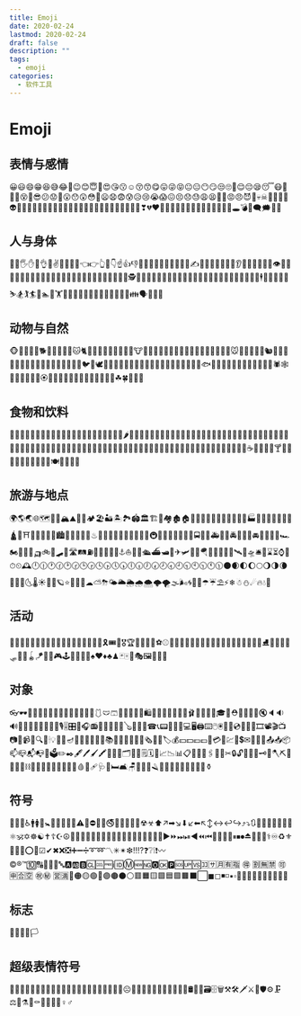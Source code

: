 ```yaml
---
title: Emoji
date: 2020-02-24
lastmod: 2020-02-24
draft: false
description: ""
tags:
  - emoji
categories:
  - 软件工具
---
```


# Emoji

## 表情与感情

😀😃😄😁😆😅😂🙂😉😊😇🥰😍😘😗☺😚😙😋😛😜😝😐😑😶😏😒🙄😬😌😔😪😴😷🥵🥶🥴😵🥳😎😕😟🙁😮😯😲😳🥺😦😧😨😰😥😢😭😱😖😣😞😓😩😫🥱😤😡😠😈👿💀☠💩👹👺👻👽👾🤖😺😸😹😻😼😽🙀😿😾🙈🙉🙊💋💌💘💝💖💗💓💞💕💟❣💔❤🧡💛💚💙💜🤎🖤🤍💯💢💥💫💦💨🕳💣💬🗨🗯💭💤

## 人与身体

👋🤚🖐✋🖖👌🤏✌🤞🤟🤘🤙👈👉👆🖕👇☝👍👎✊👊🤛🤜👏🙌👐🤲🤝🙏✍💅🤳💪🦾🦿🦵🦶👂🦻👃🧠🦷🦴👀👁👅👄👶🧒👦👧🧑👱👨🧔👩🧓👴👵🙍🙎🙅🙆💁🙋🧏🙇🤦🤷👮🕵💂👷🤴👸👳👲🧕🤵👰🤰🤱👼🎅🤶🦸🦹💆💇🚶🧍🧎🏃💃🕺🕴👯🧖🧗🤺🏇⛷🏂🏌🏄🚣🏊⛹🏋🚴🚵🤸🤼🤽🤾🤹🧘👭👫👬💏💑👪🗣👤👥👣

## 动物与自然

🐵🐒🦍🦧🐶🐕🦮🐩🐺🦊🦝🐱🐈🦁🐯🐅🐆🐴🐎🦄🦓🦌🐮🐂🐃🐄🐷🐖🐗🐽🐏🐑🐐🐪🐫🦙🦒🐘🦏🦛🐭🐁🐀🐹🐰🐇🐿🦔🦇🐻🐨🐼🦥🦦🦨🦘🦡🐾🦃🐔🐓🐣🐤🐥🐦🐧🕊🦅🦆🦢🦉🦩🦚🦜🐸🐊🐢🦎🐍🐲🐉🦕🦖🐳🐋🐬🐟🐠🐡🦈🐙🐚🐌🦋🐛🐜🐝🐞🦗🕷🕸🦂🦟🦠💐🌸💮🏵🌹🥀🌺🌻🌼🌷🌱🌲🌳🌴🌵🌾🌿☘🍀🍁🍂🍃

## 食物和饮料

🍇🍈🍉🍊🍋🍌🍍🥭🍎🍏🍐🍑🍒🍓🥝🍅🥥🥑🍆🥔🥕🌽🌶🥒🥬🥦🧄🧅🍄🥜🌰🍞🥐🥖🥨🥯🥞🧇🧀🍖🍗🥩🥓🍔🍟🍕🌭🥪🌮🌯🥙🧆🥚🍳🥘🍲🥣🥗🍿🧈🧂🥫🍱🍘🍙🍚🍛🍜🍝🍠🍢🍣🍤🍥🥮🍡🥟🥠🥡🦀🦞🦐🦑🦪🍦🍧🍨🍩🍪🎂🍰🧁🥧🍫🍬🍭🍮🍯🍼🥛☕🍵🍶🍾🍷🍸🍹🍺🍻🥂🥃🥤🧃🧉🧊🥢🍽🍴🥄🔪🏺

## 旅游与地点

🌍🌎🌏🌐🗺🗾🧭🏔⛰🌋🗻🏕🏖🏜🏝🏞🏟🏛🏗🧱🏘🏚🏠🏡🏢🏣🏤🏥🏦🏨🏩🏪🏫🏬🏭🏯🏰💒🗼🗽⛪🕌🛕🕍⛩🕋⛲⛺🌁🌃🏙🌄🌅🌆🌇🌉♨🎠🎡🎢💈🎪🚂🚃🚄🚅🚆🚇🚈🚉🚊🚝🚞🚋🚌🚍🚎🚐🚑🚒🚓🚔🚕🚖🚗🚘🚙🚚🚛🚜🏎🏍🛵🦽🦼🛺🚲🛴🛹🚏🛣🛤⛽🚨🚥🚦🛑🚧⚓⛵🛶🚤🛳⛴🛥🚢✈🛩🛫🛬🪂💺🚁🚟🚠🚡🛰🚀🛸🛎🧳⌛⏳⌚⏰⏱⏲🕰🕛🕧🕐🕜🕑🕝🕒🕞🕓🕟🕔🕠🕕🕡🕖🕢🕗🕣🕘🕤🕙🕥🕚🕦🌑🌒🌓🌔🌕🌖🌗🌘🌙🌚🌛🌜🌡☀🌝🌞🪐⭐🌟🌠🌌☁⛅⛈🌤🌥🌦🌧🌨🌩🌪🌫🌬🌀🌈🌂☂☔⛱⚡❄☃⛄☄🔥💧🌊

## 活动

🎃🎄🎆🎇🧨✨🎈🎉🎊🎋🎍🎎🎏🎐🎑🧧🎀🎁🎗🎟🎫🎖🏆🏅🥇🥈🥉⚽⚾🥎🏀🏐🏈🏉🎾🥏🎳🏏🏑🏒🥍🏓🏸🥊🥋🥅⛳⛸🎣🤿🎽🎿🛷🥌🎯🪀🪁🎱🧿🎮🕹🎰🎲🧩🧸♠♥♦♣♟🃏🀄🎴🎭🖼🎨🧵🧶

## 对象

👓🕶🥽🥼🦺👔👕👖🧣🧤🧥🧦👗👘🥻🩱🩲🩳👙👚👛👜👝🛍🎒👞👟🥾🥿👠👡🩰👢👑👒🎩🎓🧢⛑📿💄💍💎🔇🔈🔉🔊📢📣📯🔔🔕🎼🎵🎶🎙🎚🎛🎤🎧📻🎷🎸🎹🎺🎻🪕🥁📱📲☎📞📟📠🔋🔌💻🖥🖨⌨🖱🖲💽💾💿📀🧮🎥🎞📽🎬📺📷📸📹📼🔍🔎🕯💡🔦🏮🪔📔📕📖📗📘📙📚📓📒📃📜📄📰🗞📑🔖🏷💰💴💵💶💷💸💳🧾💹💱💲✉📧📨📩📤📥📦📫📪📬📭📮🗳✏✒🖋🖊🖌🖍📝📁📂🗂📅📆🗒🗓📇📈📉📊📋📌📍📎🖇📏📐✂🔒🔓🔏🔐🔑🗝🔨🪓⛏🔫🔧🔩🦯⛓🧰🧲🧪🧫🧬🔬🔭📡💉🩸💊🩹🩺🚪🛏🛋🪑🚽🚿🛁🪒🧴🧷🧹🧺🧻🧼🧽🧯🚬⚱

## 符号

🏧🚮🚰♿🚹🚺🚻🚼🚾🛂🛃🛄🛅⚠🚸⛔🚫🚳🚭🚯🚱🚷📵🔞☢☣⬆↗➡↘⬇↙⬅↖↕↔↩↪⤴⤵🔃🔄🔙🔚🔛🔜🔝🛐⚛🕉✡☸☯✝☦☪☮🕎🔯♈♉♊♋♌♍♎♏♐♑♒♓⛎🔀🔁🔂▶⏩⏭⏯◀⏪⏮🔼⏫🔽⏬⏸⏹⏺⏏🎦🔅🔆⚕♾♻⚜🔱📛🔰⭕✅☑✔✖❌❎➕➖➗➰➿〽✳✴❇‼⁉❓❔❕❗〰©®™🔟🔠🔡🔢🔣🔤🅰🆎🅱🆑🆒🆓ℹ🆔Ⓜ🆕🆖🅾🆗🅿🆘🆙🆚🈁🈂🈷🈶🈯
🉐 🈹🈚🈲 🉑 🈸🈴🈳 ㊗㊙
🈺🈵🔴🟠🟡🟢🔵🟣🟤⚫⚪🟥🟧🟨🟩🟦🟪🟫⬛⬜◼◻◾◽▪▫🔶🔷🔸🔹🔺🔻💠🔘🔳🔲

## 标志

🏁🚩🎌🏴🏳

## 超级表情符号

🤣🙃🤩🤪🤑🤗🤭🤫🤔🤐🤨🤥🤤🤒🤕🤢🤮🤧🤯🤠🤓🧐☹🤬🤡🧙🧚🧛🧜🧝🧞🧟🛀🛌🛢🔮💼🗃🗄🗑⚒🛠🗡⚔🏹🛡⚙🗜⚖🔗⚗🛒⚰🗿📶📳📴♀♂

